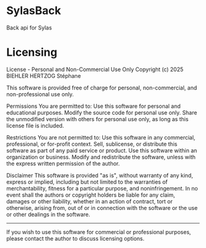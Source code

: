 # SylasBack
Back api for Sylas

# Licensing

License - Personal and Non-Commercial Use Only
Copyright (c) 2025 BIEHLER HERTZOG Stéphane

This software is provided free of charge for personal, non-commercial, and non-professional use only.

Permissions
You are permitted to:
Use this software for personal and educational purposes.
Modify the source code for personal use only.
Share the unmodified version with others for personal use only, as long as this license file is included.

Restrictions
You are not permitted to:
Use this software in any commercial, professional, or for-profit context.
Sell, sublicense, or distribute this software as part of any paid service or product.
Use this software within an organization or business.
Modify and redistribute the software, unless with the express written permission of the author.

Disclaimer
This software is provided "as is", without warranty of any kind, express or implied,
including but not limited to the warranties of merchantability, fitness for a particular purpose,
and noninfringement. In no event shall the authors or copyright holders
be liable for any claim, damages or other liability, whether in an action of contract,
tort or otherwise, arising from, out of or in connection with the software or the use
or other dealings in the software.

---

If you wish to use this software for commercial or professional purposes, please contact the author to discuss licensing options.